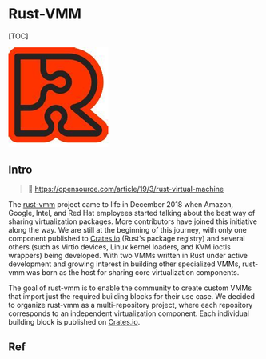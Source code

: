 # Rust-VMM

[TOC]

![Image result for rust vmm](../../../../../../Assets/Pics/6526ABF1-ECCF-4E3B-90C8-380D781996C0.jpeg)



## Intro

> 🔗 https://opensource.com/article/19/3/rust-virtual-machine

The [rust-vmm](https://github.com/rust-vmm) project came to life in December 2018 when Amazon, Google, Intel, and Red Hat employees started talking about the best way of sharing virtualization packages. More contributors have joined this initiative along the way. We are still at the beginning of this journey, with only one component published to [Crates.io](https://crates.io/) (Rust's package registry) and several others (such as Virtio devices, Linux kernel loaders, and KVM ioctls wrappers) being developed. With two VMMs written in Rust under active development and growing interest in building other specialized VMMs, rust-vmm was born as the host for sharing core virtualization components.

The goal of rust-vmm is to enable the community to create custom VMMs that import just the required building blocks for their use case. We decided to organize rust-vmm as a multi-repository project, where each repository corresponds to an independent virtualization component. Each individual building block is published on [Crates.io](https://crates.io).



## Ref

